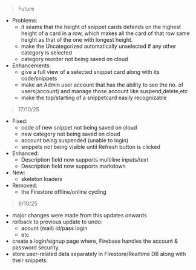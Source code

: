 > Future
* Problems:
  * it seams that the height of snippet cards defends on the highest height of a card in a row, which makes all the card of that row same height as that of the one with longest height.
  * make the Uncategorized automatically unselected if any other category is selected
  * category reorder not being saved on cloud
* Enhancements:
  * give a full view of a selected snippet card along with its code/snippets
  * make an Admin user account that has the ability to see the no. of users(account) and manage those account like suspend,delete,etc
  * make the top/starting of a snippetcard easily recognizable 

> 17/10/25
* Fixed:
  * code of new snippet not being saved on cloud
  * new category not being saved on cloud
  * account being suspended (unable to login)
  * snippets not being visible until Refresh button is clicked
* Enhanced:
  * Description field now supports multiline inputs/text
  * Description field now supports markdown
* New:
  * skeleton loaders
* Removed:
  * the Firestore offline/online cycling

> 9/10/25
* major changes were made from this updates onwards
* rollback to previous update to undo:
  * acount (mail) id/pass login
  * etc
* create a login/signup page where, Firebase handles the account & password security.
* store user-related data separately in Firestore/Realtime DB along with their snippets.
